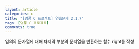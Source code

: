 ```yaml
---
layout: article
categories: c
title: "[명품 C 프로젝트] 연습문제 2.1.7"
tags: [명품 C 프로젝트]
comments: true
---
```


임의의 문자열에 대해 마지막 부분의 문자열을 반환하는 함수 right를 작성

<script src="https://gist.github.com/junne47/257d081580f3bed323a16d10ac02a16f.js"></script>
